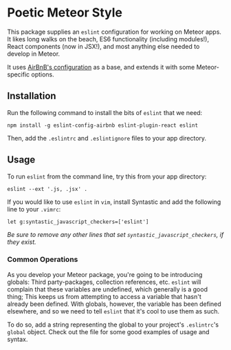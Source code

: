 # Poetic Meteor Style

This package supplies an `eslint` configuration for working on Meteor apps.
It likes long walks on the beach, ES6 functionality (including modules!),
React components (now in JSX!), and most anything else needed to develop in
Meteor.

It uses [AirBnB's configuration](https://github.com/airbnb/javascript) as a
 base, and extends it with some Meteor-specific options.

## Installation
Run the following command to install the bits of `eslint` that we need:

`npm install -g eslint-config-airbnb eslint-plugin-react eslint`

Then, add the `.eslintrc` and `.eslintignore` files to your app directory.

## Usage
To run `eslint` from the command line, try this from your app directory:

`eslint --ext '.js, .jsx' .`

If you would like to use `eslint` in `vim`, install Syntastic and add the
following line to your `.vimrc`:

`let g:syntastic_javascript_checkers=['eslint']`

*Be sure to remove any other lines that set `syntastic_javascript_checkers`,
 if they exist.*

### Common Operations

As you develop your Meteor package, you're going to be introducing globals:
Third party-packages, collection references, etc. `eslint` will complain that
these variables are undefined, which generally is a good thing; This keeps us
from attempting to access a variable that hasn't already been defined. With
globals, however, the variable has been defined elsewhere, and so we need to
tell `eslint` that it's cool to use them as such.

To do so, add a string representing the global to your project's `.eslintrc`'s
`global` object. Check out the file for some good examples of usage and syntax.
